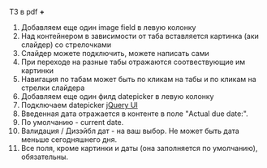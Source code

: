 ТЗ в pdf <b>+</b> <br>

1.  Добавляем еще один image field в левую колонку
2.	Над контейнером в зависимости от таба вставляется картинка (аки слайдер) со стрелочками
3.	Слайдер можете подключить, можете написать сами
3.	При переходе на разные табы отражаются соотвествующие им картинки
4.	Навигация по табам может быть по кликам на табы и по кликам на стрелки слайдера
5.	Добавляем еще один филд datepicker в левую колонку
6.	Подключаем datepicker [jQuery UI](https://jqueryui.com/datepicker/)
7.	Введенная дата отражается в контенте в поле "Actual due date:".
8.	По умолчанию - current date.
9.	Валидация / Дизэйбл дат - на ваш выбор. Не может быть дата меньше сегодняшнего дня.
10.	Все поля, кроме картинки и даты (она заполняется по умолчанию), обязательны.
